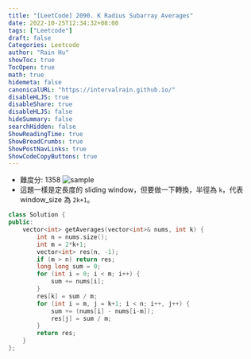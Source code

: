 ```yaml
---
title: "[LeetCode] 2090. K Radius Subarray Averages"
date: 2022-10-25T12:34:32+08:00
tags: ["Leetcode"]
draft: false
Categories: Leetcode
author: "Rain Hu"
showToc: true
TocOpen: true
math: true
hidemeta: false
canonicalURL: "https://intervalrain.github.io/"
disableHLJS: true
disableShare: true
disableHLJS: false
hideSummary: false
searchHidden: false
ShowReadingTime: true
ShowBreadCrumbs: true
ShowPostNavLinks: true
ShowCodeCopyButtons: true
---
```

+ 難度分: 1358
![sample](https://assets.leetcode.com/uploads/2021/11/07/eg1.png)
+ 這題一樣是定長度的 sliding window，但要做一下轉換，半徑為 `k`，代表 window_size 為 `2k+1`。
```cpp
class Solution {
public:
    vector<int> getAverages(vector<int>& nums, int k) {
        int n = nums.size();
        int m = 2*k+1;
        vector<int> res(n, -1);
        if (m > n) return res;
        long long sum = 0;
        for (int i = 0; i < m; i++) {
            sum += nums[i];
        }
        res[k] = sum / m;
        for (int i = m, j = k+1; i < n; i++, j++) {
            sum += (nums[i] - nums[i-m]);
            res[j] = sum / m;
        }
        return res;
    }
};
```